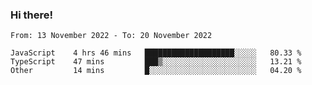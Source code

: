 ### Hi there!

<!--START_SECTION:waka-->

```text
From: 13 November 2022 - To: 20 November 2022

JavaScript    4 hrs 46 mins   ████████████████████░░░░░   80.33 %
TypeScript    47 mins         ███▒░░░░░░░░░░░░░░░░░░░░░   13.21 %
Other         14 mins         █░░░░░░░░░░░░░░░░░░░░░░░░   04.20 %
```

<!--END_SECTION:waka-->
